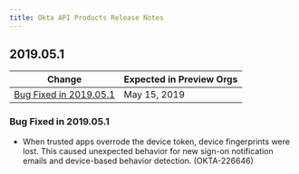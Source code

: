 ```yaml
---
title: Okta API Products Release Notes
---
```


## 2019.05.1

| Change                                                                                                       | Expected in Preview Orgs |
|--------------------------------------------------------------------------------------------------------------|--------------------------|
| [Bug Fixed in 2019.05.1](#bugs-fixed-in-2019-05-1)                                                          | May 15, 2019              |

### Bug Fixed in 2019.05.1

* When trusted apps overrode the device token, device fingerprints were lost. This caused unexpected behavior for new sign-on notification emails and device-based behavior detection. (OKTA-226646)
